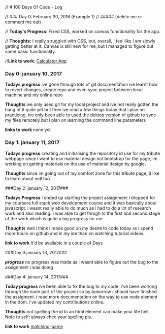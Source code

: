 // # 100 Days Of Code - Log

// ### Day 0: February 30, 2016 (Example 1)
// ##### (delete me or comment me out)

// **Today's Progress**: Fixed CSS, worked on canvas functionality for the app.

// **Thoughts:** I really struggled with CSS, but, overall, I feel like I am slowly getting better at it. Canvas is still new for me, but I managed to figure out some basic functionality.

//**Link to work:** [Calculator App](http://www.example.com)


### Day 0: january 10, 2017

**Todays progress** ive gone through lots of git documentation
                    ive learnt how to revert changes, create repo and even sync project between
                    local machine and my online repo

**Thoughts** ive only used git for my local project and ive not really gotten the hang of it quite yet
             but then ive read a few things today that i plan on practicing. ive only been able to used
             the dektop version of github to sync my files remotely but i plan on learning the command line 
             parameters

**links to work** none yet



### Day 1: january 11, 2017

**Todays progress** creating and initialising the repository id use for my tribute webpage
                    *since* i want to use material design not bootstrap for the page, im working
                    on getting materials on the use of material design by google.

**Thoughts**        since im going out of my comfort zone for this tribute page,id like to learn 
                    about mdl too

###Day 2: january 12, 2017###

**Todays Progress** I ended up starting the project assignment i dropped for my coursera full stack web
                    development course and it was basically about javascript.
                    i wasnt really able to do much as i had to do a lot of research work and also reading.
                    i was able to get throgh to the first and second stage of the work which is quite a big 
                    progress for me

**Thoughts** well i think i made good on my desire to code today as i spend more hours on github and in my ide 
             than on watching tutorial videos.

**link to work** it'd be available in a couple of Days

###Day 3:january 13, 2017###

***progress*** no progress was made as i wasnt able to figure out the bug to the assignment i was doing

###Day 4: january 14, 2017###

**Today progress** ive been able to fix the bug to my code.
                   i've been working through the node part of the project so by tomorrow i should have finished the assigment.
                   i read more documentation on the way to use node element in the dom.
                   i've updated my contributions online.

**Thoughts**        not spelling the id to an html element can make your life hell.
                    Note to self: always chec your spelling pls.

**link to work**  [matching-game](https://www.github.com/ipaye/matching-game)

